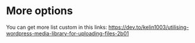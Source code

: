 # More options
You can get more list custom in this links:
https://dev.to/kelin1003/utilising-wordpress-media-library-for-uploading-files-2b01
